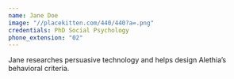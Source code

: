 ```yaml
---
name: Jane Doe
image: "//placekitten.com/440/440?a=.png"
credentials: PhD Social Psychology
phone_extension: "02"
---
```


Jane researches persuasive technology and helps design Alethia’s behavioral criteria.
